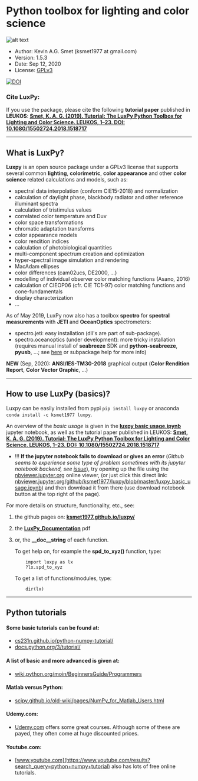 # Python toolbox for lighting and color science
![alt text][logo]

[logo]: https://github.com/ksmet1977/luxpy/blob/master/docs/images/LUXPY__logo.jpg

* Author: Kevin A.G. Smet (ksmet1977 at gmail.com)
* Version: 1.5.3
* Date: Sep 12, 2020
* License: [GPLv3](https://github.com/ksmet1977/luxpy/blob/master/LICENSE.md)

[![DOI](https://zenodo.org/badge/DOI/10.5281/zenodo.1298963.svg)](https://doi.org/10.5281/zenodo.1298963)

### Cite LuxPy:
If you use the package, please cite the following **tutorial paper** published in **LEUKOS**:
[**Smet, K. A. G. (2019). Tutorial: The LuxPy Python Toolbox for Lighting and Color Science. LEUKOS, 1–23. DOI: 10.1080/15502724.2018.1518717**](https://www.tandfonline.com/doi/full/10.1080/15502724.2018.1518717)

-------------------------------------------------------------------------------
## What is LuxPy?
**Luxpy** is an open source package under a GPLv3 license that supports several common
**lighting**, **colorimetric**, **color appearance** and other **color science**
 related calculations and models, such as:
* spectral data interpolation (conform CIE15-2018) and normalization
* calculation of daylight phase, blackbody radiator and other reference illuminant spectra
* calculation of tristimulus values
* correlated color temperature and Duv
* color space transformations
* chromatic adaptation transforms 
* color appearance models 
* color rendition indices 
* calculation of photobiological quantities
* multi-component spectrum creation and optimization
* hyper-spectral image simulation and rendering
* MacAdam ellipses
* color differences (cam02ucs, DE2000, ...)
* modelling of individual observer color matching functions (Asano, 2016)
* calculation of CIEOP06 (cfr. CIE TC1-97) color matching functions and cone-fundamentals
* display characterization
* ...

As of May 2019, LuxPy now also has a toolbox **spectro** for **spectral measurements** with **JETI** and **OceanOptics** spectrometers:
* spectro.jeti: easy installation (dll's are part of sub-package).
* spectro.oceanoptics (under development): more tricky installation (requires manual install of **seabreeze** SDK and **python-seabreeze**, **pyusb**, ...; see [here](https://github.com/ksmet1977/luxpy/blob/master/luxpy/toolboxes/spectro/oceanoptics/oceanoptics.md) or subpackage help for more info)

**NEW** (Sep, 2020): **ANSI/IES-TM30-2018** graphical output (**Color Rendition Report**, **Color Vector Graphic**, ...)

-------------------------------------------------------------------------------
## How to use LuxPy (basics)?
Luxpy can be easily installed from pypi `pip install luxpy` or anaconda `conda install -c ksmet1977 luxpy`.

An overview of the *basic usage* is given in the [**luxpy basic usage.ipynb**](https://github.com/ksmet1977/luxpy/blob/master/luxpy_basic_usage.ipynb) jupyter notebook,
 as well as the tutorial paper published in LEUKOS: [**Smet, K. A. G. (2019). Tutorial: The LuxPy Python Toolbox for Lighting and Color Science. LEUKOS, 1–23. DOI: 10.1080/15502724.2018.1518717**](https://www.tandfonline.com/doi/full/10.1080/15502724.2018.1518717)

 * !!! **If the jupyter notebook fails to download or gives an error** (*Github seems to experience some type of problem sometimes with its jupyter notebook backend, see [issue](https://github.com/iurisegtovich/PyTherm-applied-thermodynamics/issues/11)*), try opening up the file using the [nbviewer.jupyter.org](https://nbviewer.jupyter.org) online viewer, (or just click this direct link: [nbviewer.jupyter.org/github/ksmet1977/luxpy/blob/master/luxpy_basic_usage.ipynb](https://nbviewer.jupyter.org/github/ksmet1977/luxpy/blob/master/luxpy_basic_usage.ipynb)) and then download it from there (use download notebook button at the top right of the page). 
 
For more details on structure, functionality, etc., see: 
 1. the github pages on: [**ksmet1977.github.io/luxpy/**](http://ksmet1977.github.io/luxpy/) 
 2. the [**LuxPy_Documentation**](https://github.com/ksmet1977/luxpy/blob/master/LuxPy_Documentation.pdf) pdf
 3. or, the **\__doc__string** of each function. 
        
    To get help on, for example the **spd_to_xyz()** function, type:


            import luxpy as lx
            ?lx.spd_to_xyz
    
    To get a list of functions/modules, type:


            dir(lx)
    

-------------------------------------------------------------------------------
## Python tutorials
#### Some basic tutorials can be found at:
 * [cs231n.github.io/python-numpy-tutorial/](http://cs231n.github.io/python-numpy-tutorial/) 
 * [docs.python.org/3/tutorial/](https://docs.python.org/3/tutorial/) 
#### A list of basic and more advanced is given at:
 * [wiki.python.org/moin/BeginnersGuide/Programmers](https://wiki.python.org/moin/BeginnersGuide/Programmers)
#### Matlab versus Python:
 * [scipy.github.io/old-wiki/pages/NumPy_for_Matlab_Users.html](http://scipy.github.io/old-wiki/pages/NumPy_for_Matlab_Users.html)
#### Udemy.com:
 * [Udemy.com](https://www.udemy.com/courses/search/?ref=home&src=ukw&q=python%20numpy) offers some great courses. Although some of these are payed, they often come at huge discounted prices. 
#### Youtube.com:
 * [www.youtube.com](https://www.youtube.com/results?search_query=python+numpy+tutorial) also has lots of free online tutorials.